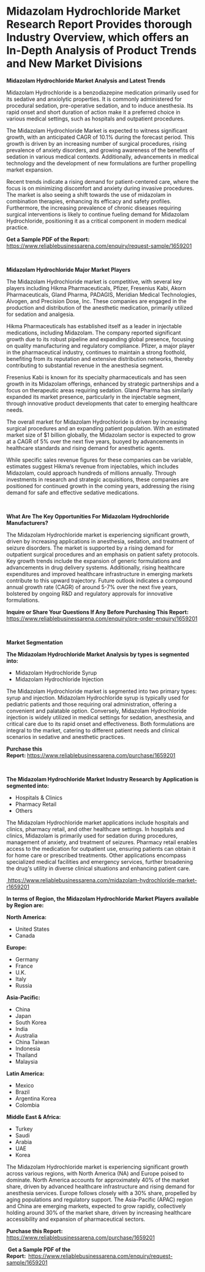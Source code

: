 <p><h1>Midazolam Hydrochloride Market Research Report Provides thorough Industry Overview, which offers an In-Depth Analysis of Product Trends and New Market Divisions</h1></p><p><strong>Midazolam Hydrochloride Market Analysis and Latest Trends</strong></p>
<p><p>Midazolam Hydrochloride is a benzodiazepine medication primarily used for its sedative and anxiolytic properties. It is commonly administered for procedural sedation, pre-operative sedation, and to induce anesthesia. Its rapid onset and short duration of action make it a preferred choice in various medical settings, such as hospitals and outpatient procedures.</p><p>The Midazolam Hydrochloride Market is expected to witness significant growth, with an anticipated CAGR of 10.1% during the forecast period. This growth is driven by an increasing number of surgical procedures, rising prevalence of anxiety disorders, and growing awareness of the benefits of sedation in various medical contexts. Additionally, advancements in medical technology and the development of new formulations are further propelling market expansion.</p><p>Recent trends indicate a rising demand for patient-centered care, where the focus is on minimizing discomfort and anxiety during invasive procedures. The market is also seeing a shift towards the use of midazolam in combination therapies, enhancing its efficacy and safety profiles. Furthermore, the increasing prevalence of chronic diseases requiring surgical interventions is likely to continue fueling demand for Midazolam Hydrochloride, positioning it as a critical component in modern medical practice.</p></p>
<p><strong>Get a Sample PDF of the Report:&nbsp;</strong> <a href="https://www.reliablebusinessarena.com/enquiry/request-sample/1659201?utm_campaign=3565&utm_medium=2&utm_source=Github&utm_content=ia&utm_term=19042025&utm_id=midazolam-hydrochloride">https://www.reliablebusinessarena.com/enquiry/request-sample/1659201</a></p>
<p>&nbsp;</p>
<p><strong>Midazolam Hydrochloride Major Market Players</strong></p>
<p><p>The Midazolam Hydrochloride market is competitive, with several key players including Hikma Pharmaceuticals, Pfizer, Fresenius Kabi, Akorn Pharmaceuticals, Gland Pharma, PADAGIS, Meridian Medical Technologies, Alvogen, and Precision Dose, Inc. These companies are engaged in the production and distribution of the anesthetic medication, primarily utilized for sedation and analgesia.</p><p>Hikma Pharmaceuticals has established itself as a leader in injectable medications, including Midazolam. The company reported significant growth due to its robust pipeline and expanding global presence, focusing on quality manufacturing and regulatory compliance. Pfizer, a major player in the pharmaceutical industry, continues to maintain a strong foothold, benefiting from its reputation and extensive distribution networks, thereby contributing to substantial revenue in the anesthesia segment.</p><p>Fresenius Kabi is known for its specialty pharmaceuticals and has seen growth in its Midazolam offerings, enhanced by strategic partnerships and a focus on therapeutic areas requiring sedation. Gland Pharma has similarly expanded its market presence, particularly in the injectable segment, through innovative product developments that cater to emerging healthcare needs.</p><p>The overall market for Midazolam Hydrochloride is driven by increasing surgical procedures and an expanding patient population. With an estimated market size of $1 billion globally, the Midazolam sector is expected to grow at a CAGR of 5% over the next five years, buoyed by advancements in healthcare standards and rising demand for anesthetic agents.</p><p>While specific sales revenue figures for these companies can be variable, estimates suggest Hikma’s revenue from injectables, which includes Midazolam, could approach hundreds of millions annually. Through investments in research and strategic acquisitions, these companies are positioned for continued growth in the coming years, addressing the rising demand for safe and effective sedative medications.</p></p>
<p>&nbsp;</p>
<p><strong>What Are The Key Opportunities For Midazolam Hydrochloride Manufacturers?</strong></p>
<p><p>The Midazolam Hydrochloride market is experiencing significant growth, driven by increasing applications in anesthesia, sedation, and treatment of seizure disorders. The market is supported by a rising demand for outpatient surgical procedures and an emphasis on patient safety protocols. Key growth trends include the expansion of generic formulations and advancements in drug delivery systems. Additionally, rising healthcare expenditures and improved healthcare infrastructure in emerging markets contribute to this upward trajectory. Future outlook indicates a compound annual growth rate (CAGR) of around 5-7% over the next five years, bolstered by ongoing R&D and regulatory approvals for innovative formulations.</p></p>
<p><strong>Inquire or Share Your Questions If Any Before Purchasing This Report:</strong> <a href="https://www.reliablebusinessarena.com/enquiry/pre-order-enquiry/1659201?utm_campaign=3565&utm_medium=2&utm_source=Github&utm_content=ia&utm_term=19042025&utm_id=midazolam-hydrochloride">https://www.reliablebusinessarena.com/enquiry/pre-order-enquiry/1659201</a></p>
<p>&nbsp;</p>
<p><strong>Market Segmentation</strong></p>
<p><strong>The Midazolam Hydrochloride Market Analysis by types is segmented into:</strong></p>
<p><ul><li>Midazolam Hydrochloride Syrup</li><li>Midazolam Hydrochloride Injection</li></ul></p>
<p><p>The Midazolam Hydrochloride market is segmented into two primary types: syrup and injection. Midazolam Hydrochloride syrup is typically used for pediatric patients and those requiring oral administration, offering a convenient and palatable option. Conversely, Midazolam Hydrochloride injection is widely utilized in medical settings for sedation, anesthesia, and critical care due to its rapid onset and effectiveness. Both formulations are integral to the market, catering to different patient needs and clinical scenarios in sedative and anesthetic practices.</p></p>
<p><strong>Purchase this Report:&nbsp;</strong><a href="https://www.reliablebusinessarena.com/purchase/1659201?utm_campaign=3565&utm_medium=2&utm_source=Github&utm_content=ia&utm_term=19042025&utm_id=midazolam-hydrochloride">https://www.reliablebusinessarena.com/purchase/1659201</a></p>
<p>&nbsp;</p>
<p><strong>The Midazolam Hydrochloride Market Industry Research by Application is segmented into:</strong></p>
<p><ul><li>Hospitals & Clinics</li><li>Pharmacy Retail</li><li>Others</li></ul></p>
<p><p>The Midazolam Hydrochloride market applications include hospitals and clinics, pharmacy retail, and other healthcare settings. In hospitals and clinics, Midazolam is primarily used for sedation during procedures, management of anxiety, and treatment of seizures. Pharmacy retail enables access to the medication for outpatient use, ensuring patients can obtain it for home care or prescribed treatments. Other applications encompass specialized medical facilities and emergency services, further broadening the drug's utility in diverse clinical situations and enhancing patient care.</p></p>
<p><a href="https://www.reliablebusinessarena.com/midazolam-hydrochloride-market-r1659201?utm_campaign=3565&utm_medium=2&utm_source=Github&utm_content=ia&utm_term=19042025&utm_id=midazolam-hydrochloride">&nbsp;https://www.reliablebusinessarena.com/midazolam-hydrochloride-market-r1659201</a></p>
<p><strong>In terms of Region, the Midazolam Hydrochloride Market Players available by Region are:</strong></p>
<p>
    <p> <strong> North America: </strong>
        <ul>
            <li>United States</li>
            <li>Canada</li>
        </ul>
        </p> 
    <p> <strong> Europe: </strong>
        <ul>
            <li>Germany</li>
            <li>France</li>
            <li>U.K.</li>
            <li>Italy</li>
            <li>Russia</li>
        </ul>
        </p> 
    <p> <strong> Asia-Pacific: </strong>
        <ul>
            <li>China</li>
            <li>Japan</li>
            <li>South Korea</li>
            <li>India</li>
            <li>Australia</li>
            <li>China Taiwan</li>
            <li>Indonesia</li>
            <li>Thailand</li>
            <li>Malaysia</li>
        </ul>
        </p> 
    <p> <strong> Latin America: </strong>
        <ul>
            <li>Mexico</li>
            <li>Brazil</li>
            <li>Argentina Korea</li>
            <li>Colombia</li>
        </ul>
        </p> 
    <p> <strong> Middle East & Africa: </strong>
        <ul>
            <li>Turkey</li>
            <li>Saudi</li>
            <li>Arabia</li>
            <li>UAE</li>
            <li>Korea</li>
        </ul>
    </p>
    </p>
<p><p>The Midazolam Hydrochloride market is experiencing significant growth across various regions, with North America (NA) and Europe poised to dominate. North America accounts for approximately 40% of the market share, driven by advanced healthcare infrastructure and rising demand for anesthesia services. Europe follows closely with a 30% share, propelled by aging populations and regulatory support. The Asia-Pacific (APAC) region and China are emerging markets, expected to grow rapidly, collectively holding around 30% of the market share, driven by increasing healthcare accessibility and expansion of pharmaceutical sectors.</p></p>
<p><strong>Purchase this Report: </strong><a href="https://www.reliablebusinessarena.com/purchase/1659201?utm_campaign=3565&utm_medium=2&utm_source=Github&utm_content=ia&utm_term=19042025&utm_id=midazolam-hydrochloride">https://www.reliablebusinessarena.com/purchase/1659201</a></p>
<p>&nbsp;<strong>Get a Sample PDF of the Report:&nbsp;&nbsp;</strong><a href="https://www.reliablebusinessarena.com/enquiry/request-sample/1659201?utm_campaign=3565&utm_medium=2&utm_source=Github&utm_content=ia&utm_term=19042025&utm_id=midazolam-hydrochloride">https://www.reliablebusinessarena.com/enquiry/request-sample/1659201</a></p>
<p><strong></strong></p>
<p><p></p><p></p><p></p></p>